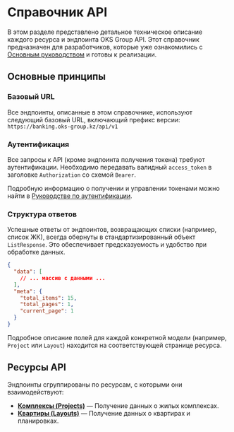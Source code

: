 # Справочник API

В этом разделе представлено детальное техническое описание каждого ресурса и эндпоинта OKS Group API. Этот справочник предназначен для разработчиков, которые уже ознакомились с [Основным руководством](/guide/README.md) и готовы к реализации.

## Основные принципы

### Базовый URL

Все эндпоинты, описанные в этом справочнике, используют следующий базовый URL, включающий префикс версии:
`https://banking.oks-group.kz/api/v1`

### Аутентификация

Все запросы к API (кроме эндпоинта получения токена) требуют аутентификации. Необходимо передавать валидный `access_token` в заголовке `Authorization` со схемой `Bearer`.

Подробную информацию о получении и управлении токенами можно найти в [Руководстве по аутентификации](../guide/authentication.md).

### Структура ответов

Успешные ответы от эндпоинтов, возвращающих списки (например, список ЖК), всегда обернуты в стандартизированный объект `ListResponse`. Это обеспечивает предсказуемость и удобство при обработке данных.

```json
{
  "data": [
    // ... массив с данными ...
  ],
  "meta": {
    "total_items": 15,
    "total_pages": 1,
    "current_page": 1
  }
}
```
Подробное описание полей для каждой конкретной модели (например, `Project` или `Layout`) находится на соответствующей странице ресурса.
	
## Ресурсы API

Эндпоинты сгруппированы по ресурсам, с которыми они взаимодействуют:

* **[Комплексы (Projects)](./complexes.md)** — Получение данных о жилых комплексах.
* **[Квартиры (Layouts)](./apartments.md)** — Получение данных о квартирах и планировках.
<!-- * **[Бронирование (Bookings)](./bookings.md)** — Создание и управление бронью. -->